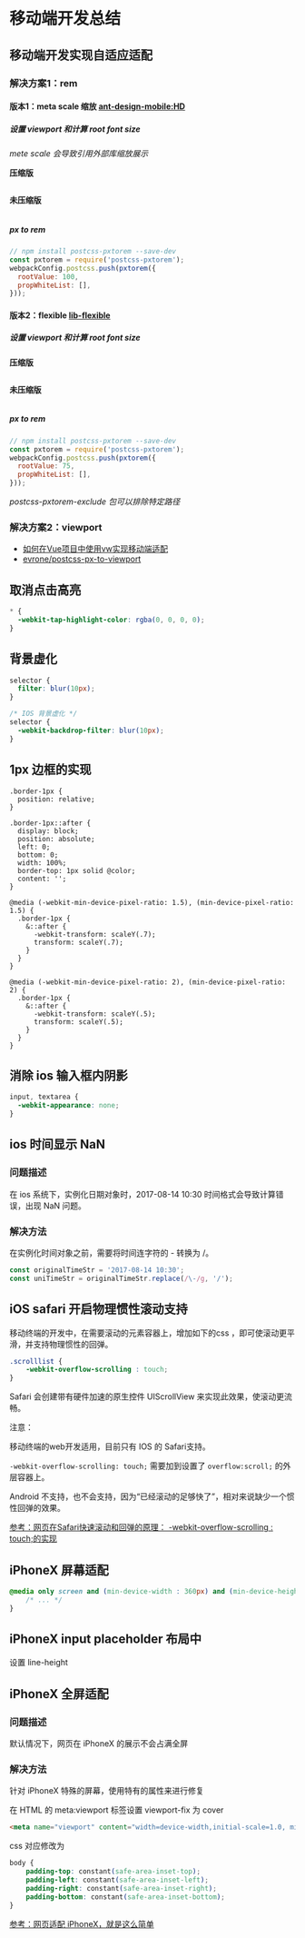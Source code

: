 # 移动端开发总结

## 移动端开发实现自适应适配

### 解决方案1：rem

#### 版本1：meta scale 缩放 [ant-design-mobile:HD](https://github.com/ant-design/ant-design-mobile/wiki/HD)

##### 设置 viewport 和计算 root font size

*mete scale 会导致引用外部库缩放展示*

**压缩版**

```js:title=antm-viewport.min.js file=./scripts/antm-viewport.min.js
```

**未压缩版**

```js:title=antm-viewport.js file=./scripts/antm-viewport.js
```

##### px to rem

```js:title=webpack.config.js
// npm install postcss-pxtorem --save-dev
const pxtorem = require('postcss-pxtorem');
webpackConfig.postcss.push(pxtorem({
  rootValue: 100,
  propWhiteList: [],
}));
```

#### 版本2：flexible [lib-flexible](https://github.com/amfe/lib-flexible)

##### 设置 viewport 和计算 root font size

**压缩版**

```js:title=flexible.min.js file=./scripts/flexible.min.js
```

**未压缩版**

```js:title=flexible.js file=./scripts/flexible.js
```

##### px to rem

```js:title=webpack.config.js
// npm install postcss-pxtorem --save-dev
const pxtorem = require('postcss-pxtorem');
webpackConfig.postcss.push(pxtorem({
  rootValue: 75,
  propWhiteList: [],
}));
```

*postcss-pxtorem-exclude 包可以排除特定路径*

### 解决方案2：viewport

- [如何在Vue项目中使用vw实现移动端适配](https://juejin.im/entry/6844903571096338439)
- [evrone/postcss-px-to-viewport](https://github.com/evrone/postcss-px-to-viewport)

## 取消点击高亮

```css
* {
  -webkit-tap-highlight-color: rgba(0, 0, 0, 0);
}
```


## 背景虚化

```css
selector {
  filter: blur(10px);
}

/* IOS 背景虚化 */
selector {
  -webkit-backdrop-filter: blur(10px);
}
```


## 1px 边框的实现
   
```less
.border-1px {
  position: relative;
}

.border-1px::after {
  display: block;
  position: absolute;
  left: 0;
  bottom: 0;
  width: 100%;
  border-top: 1px solid @color;
  content: '';
}

@media (-webkit-min-device-pixel-ratio: 1.5), (min-device-pixel-ratio: 1.5) {
  .border-1px {
    &::after {
      -webkit-transform: scaleY(.7);
      transform: scaleY(.7);
    }
  }
}

@media (-webkit-min-device-pixel-ratio: 2), (min-device-pixel-ratio: 2) {
  .border-1px {
    &::after {
      -webkit-transform: scaleY(.5);
      transform: scaleY(.5);
    }
  }
}
```


## 消除 ios 输入框内阴影
   
```css
input, textarea {
  -webkit-appearance: none;
}
```


## ios 时间显示 NaN
   
### 问题描述

在 ios 系统下，实例化日期对象时，2017-08-14 10:30 时间格式会导致计算错误，出现 NaN 问题。

### 解决方法

在实例化时间对象之前，需要将时间连字符的 - 转换为 /。

```javascript
const originalTimeStr = '2017-08-14 10:30';
const uniTimeStr = originalTimeStr.replace(/\-/g, '/');
```


## iOS safari 开启物理惯性滚动支持

移动终端的开发中，在需要滚动的元素容器上，增加如下的css ，即可使滚动更平滑，并支持物理惯性的回弹。

```css
.scrolllist {
    -webkit-overflow-scrolling : touch;
}
```

Safari 会创建带有硬件加速的原生控件 UIScrollView 来实现此效果，使滚动更流畅。

注意：

移动终端的web开发适用，目前只有 IOS 的 Safari支持。

`-webkit-overflow-scrolling: touch;` 需要加到设置了 `overflow:scroll;` 的外层容器上。

Android 不支持，也不会支持，因为“已经滚动的足够快了”，相对来说缺少一个惯性回弹的效果。

[参考：网页在Safari快速滚动和回弹的原理： -webkit-overflow-scrolling : touch;的实现](http://blog.csdn.net/hursing/article/details/9186199)



## iPhoneX 屏幕适配

```css
@media only screen and (min-device-width : 360px) and (min-device-height : 740px) and (-webkit-min-device-pixel-ratio : 2.6) {
    /* ... */
}
```


## iPhoneX input placeholder 布局中

设置 line-height


## iPhoneX 全屏适配
   
### 问题描述

默认情况下，网页在 iPhoneX 的展示不会占满全屏

### 解决方法

针对 iPhoneX 特殊的屏幕，使用特有的属性来进行修复

在 HTML 的 meta:viewport 标签设置 viewport-fix 为 cover

```html
<meta name="viewport" content="width=device-width,initial-scale=1.0, minimum-scale=1.0, maximum-scale=1.0, user-scalable=no, viewport-fit=cover" />
```

css 对应修改为

```css
body {
    padding-top: constant(safe-area-inset-top);
    padding-left: constant(safe-area-inset-left);
    padding-right: constant(safe-area-inset-right);
    padding-bottom: constant(safe-area-inset-bottom);
}
```

[参考：网页适配 iPhoneX，就是这么简单](https://aotu.io/notes/2017/11/27/iphonex/index.html)

